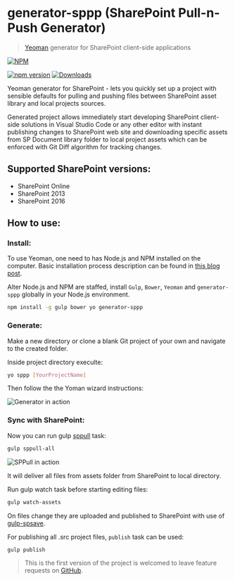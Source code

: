 # generator-sppp (SharePoint Pull-n-Push Generator)

> [Yeoman](http://yeoman.io/) generator for SharePoint client-side applications

[![NPM](https://nodei.co/npm/generator-sppp.png?downloads=true&downloadRank=true&stars=true)](https://nodei.co/npm/generator-sppp/)

[![npm version](https://badge.fury.io/js/generator-sppp.svg)](https://badge.fury.io/js/generator-sppp)
[![Downloads](https://img.shields.io/npm/dm/generator-sppp.svg)](https://www.npmjs.com/package/generator-sppp)

Yeoman generator for SharePoint - lets you quickly set up a project with sensible defaults for pulling and pushing files between SharePoint asset library and local projects sources.

Generated project allows immediately start developing SharePoint client-side solutions in Visual Studio Code or any other editor with instant publishing changes to SharePoint web site and downloading specific assets from SP Document library folder to local project assets which can be enforced with Git Diff algorithm for tracking changes.

## Supported SharePoint versions:
- SharePoint Online
- SharePoint 2013
- SharePoint 2016

## How to use:

### Install:

To use Yeoman, one need to has Node.js and NPM installed on the computer. Basic installation process description can be found in [this blog post](https://www.linkedin.com/pulse/preparing-development-machine-client-side-sharepoint-mac-koltyakov?trk=pulse_spock-articles).

Alter Node.js and NPM are staffed, install `Gulp`, `Bower`, `Yeoman` and `generator-sppp` globally in your Node.js environment.

```bash
npm install -g gulp bower yo generator-sppp
```

### Generate:

Make a new directory or clone a blank Git project of your own and navigate to the created folder.

Inside project directory execulte:

```bash
yo sppp [YourProjectName]
```

Then follow the the Yoman wizard instructions:

![Generator in action](http://koltyakov.ru/images/generator-sppp-demo.gif)

### Sync with SharePoint:

Now you can run gulp [sppull](https://www.npmjs.com/package/sppull) task:

```bash
gulp sppull-all
```

![SPPull in action](http://koltyakov.ru/images/generator-sppp-demo-2.gif)

It will deliver all files from assets folder from SharePoint to local directory.

Run gulp watch task before starting editing files:

```bash
gulp watch-assets
```

On files change they are uploaded and published to SharePoint with use of [gulp-spsave](https://www.npmjs.com/package/gulp-spsave).

For publishing all .src project files, `publish` task can be used:

```bash
gulp publish
```

> This is the first version of the project is welcomed to leave feature requests on [GitHub](https://github.com/koltyakov/generator-sppp/issues).